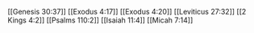 [[Genesis 30:37]]
[[Exodus 4:17]]
[[Exodus 4:20]]
[[Leviticus 27:32]]
[[2 Kings 4:2]]
[[Psalms 110:2]]
[[Isaiah 11:4]]
[[Micah 7:14]]
